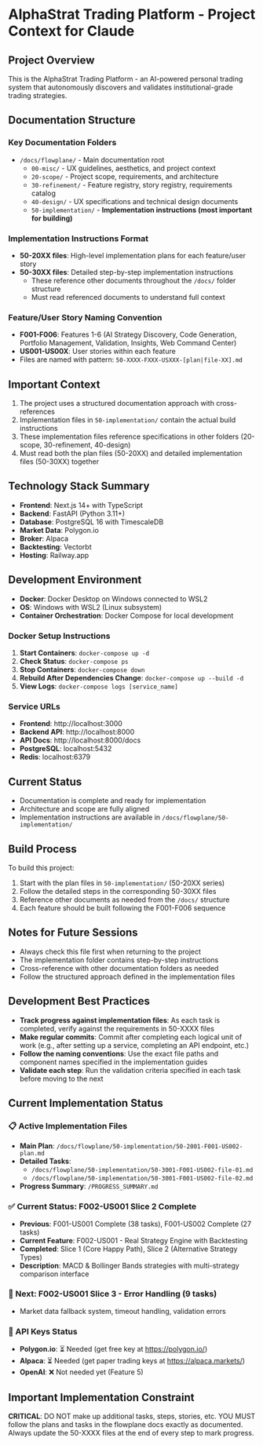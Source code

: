 # AlphaStrat Trading Platform - Project Context for Claude

## Project Overview
This is the AlphaStrat Trading Platform - an AI-powered personal trading system that autonomously discovers and validates institutional-grade trading strategies.

## Documentation Structure

### Key Documentation Folders
- `/docs/flowplane/` - Main documentation root
  - `00-misc/` - UX guidelines, aesthetics, and project context
  - `20-scope/` - Project scope, requirements, and architecture
  - `30-refinement/` - Feature registry, story registry, requirements catalog
  - `40-design/` - UX specifications and technical design documents
  - `50-implementation/` - **Implementation instructions (most important for building)**

### Implementation Instructions Format
- **50-20XX files**: High-level implementation plans for each feature/user story
- **50-30XX files**: Detailed step-by-step implementation instructions
  - These reference other documents throughout the `/docs/` folder structure
  - Must read referenced documents to understand full context

### Feature/User Story Naming Convention
- **F001-F006**: Features 1-6 (AI Strategy Discovery, Code Generation, Portfolio Management, Validation, Insights, Web Command Center)
- **US001-US00X**: User stories within each feature
- Files are named with pattern: `50-XXXX-FXXX-USXXX-[plan|file-XX].md`

## Important Context
1. The project uses a structured documentation approach with cross-references
2. Implementation files in `50-implementation/` contain the actual build instructions
3. These implementation files reference specifications in other folders (20-scope, 30-refinement, 40-design)
4. Must read both the plan files (50-20XX) and detailed implementation files (50-30XX) together

## Technology Stack Summary
- **Frontend**: Next.js 14+ with TypeScript
- **Backend**: FastAPI (Python 3.11+)
- **Database**: PostgreSQL 16 with TimescaleDB
- **Market Data**: Polygon.io
- **Broker**: Alpaca
- **Backtesting**: Vectorbt
- **Hosting**: Railway.app

## Development Environment
- **Docker**: Docker Desktop on Windows connected to WSL2
- **OS**: Windows with WSL2 (Linux subsystem)
- **Container Orchestration**: Docker Compose for local development

### Docker Setup Instructions
1. **Start Containers**: `docker-compose up -d`
2. **Check Status**: `docker-compose ps`
3. **Stop Containers**: `docker-compose down`
4. **Rebuild After Dependencies Change**: `docker-compose up --build -d`
5. **View Logs**: `docker-compose logs [service_name]`

### Service URLs
- **Frontend**: http://localhost:3000
- **Backend API**: http://localhost:8000
- **API Docs**: http://localhost:8000/docs
- **PostgreSQL**: localhost:5432
- **Redis**: localhost:6379

## Current Status
- Documentation is complete and ready for implementation
- Architecture and scope are fully aligned
- Implementation instructions are available in `/docs/flowplane/50-implementation/`

## Build Process
To build this project:
1. Start with the plan files in `50-implementation/` (50-20XX series)
2. Follow the detailed steps in the corresponding 50-30XX files
3. Reference other documents as needed from the `/docs/` structure
4. Each feature should be built following the F001-F006 sequence

## Notes for Future Sessions
- Always check this file first when returning to the project
- The implementation folder contains step-by-step instructions
- Cross-reference with other documentation folders as needed
- Follow the structured approach defined in the implementation files

## Development Best Practices
- **Track progress against implementation files**: As each task is completed, verify against the requirements in 50-XXXX files
- **Make regular commits**: Commit after completing each logical unit of work (e.g., after setting up a service, completing an API endpoint, etc.)
- **Follow the naming conventions**: Use the exact file paths and component names specified in the implementation guides
- **Validate each step**: Run the validation criteria specified in each task before moving to the next

## Current Implementation Status

### 📋 Active Implementation Files
- **Main Plan**: `/docs/flowplane/50-implementation/50-2001-F001-US002-plan.md`
- **Detailed Tasks**: 
  - `/docs/flowplane/50-implementation/50-3001-F001-US002-file-01.md`
  - `/docs/flowplane/50-implementation/50-3001-F001-US002-file-02.md`
- **Progress Summary**: `/PROGRESS_SUMMARY.md`

### ✅ Current Status: F002-US001 Slice 2 Complete
- **Previous**: F001-US001 Complete (38 tasks), F001-US002 Complete (27 tasks)
- **Current Feature**: F002-US001 - Real Strategy Engine with Backtesting  
- **Completed**: Slice 1 (Core Happy Path), Slice 2 (Alternative Strategy Types)
- **Description**: MACD & Bollinger Bands strategies with multi-strategy comparison interface

### 🚧 Next: F002-US001 Slice 3 - Error Handling (9 tasks)
- Market data fallback system, timeout handling, validation errors

### 🔑 API Keys Status
- **Polygon.io**: ⏳ Needed (get free key at https://polygon.io/)
- **Alpaca**: ⏳ Needed (get paper trading keys at https://alpaca.markets/)
- **OpenAI**: ❌ Not needed yet (Feature 5)

## Important Implementation Constraint
**CRITICAL**: DO NOT make up additional tasks, steps, stories, etc. YOU MUST follow the plans and tasks in the flowplane docs exactly as documented. Always update the 50-XXXX files at the end of every step to mark progress.